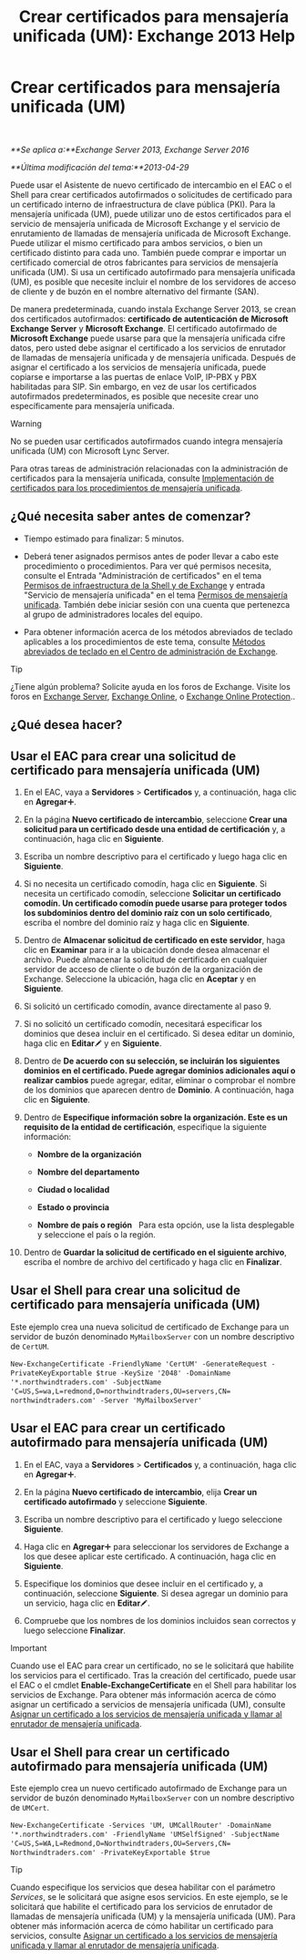 ﻿---
title: 'Crear certificados para mensajería unificada (UM): Exchange 2013 Help'
TOCTitle: Crear certificados para mensajería unificada (UM)
ms:assetid: 66807ee7-3d3f-482d-a3ac-d4e9baca3271
ms:mtpsurl: https://technet.microsoft.com/es-es/library/Dn205141(v=EXCHG.150)
ms:contentKeyID: 54652434
ms.date: 04/23/2018
mtps_version: v=EXCHG.150
ms.translationtype: HT
---

# Crear certificados para mensajería unificada (UM)

 

_**Se aplica a:**Exchange Server 2013, Exchange Server 2016_

_**Última modificación del tema:**2013-04-29_

Puede usar el Asistente de nuevo certificado de intercambio en el EAC o el Shell para crear certificados autofirmados o solicitudes de certificado para un certificado interno de infraestructura de clave pública (PKI). Para la mensajería unificada (UM), puede utilizar uno de estos certificados para el servicio de mensajería unificada de Microsoft Exchange y el servicio de enrutamiento de llamadas de mensajería unificada de Microsoft Exchange. Puede utilizar el mismo certificado para ambos servicios, o bien un certificado distinto para cada uno. También puede comprar e importar un certificado comercial de otros fabricantes para servicios de mensajería unificada (UM). Si usa un certificado autofirmado para mensajería unificada (UM), es posible que necesite incluir el nombre de los servidores de acceso de cliente y de buzón en el nombre alternativo del firmante (SAN).

De manera predeterminada, cuando instala Exchange Server 2013, se crean dos certificados autofirmados: **certificado de autenticación de Microsoft Exchange Server** y **Microsoft Exchange**. El certificado autofirmado de **Microsoft Exchange** puede usarse para que la mensajería unificada cifre datos, pero usted debe asignar el certificado a los servicios de enrutador de llamadas de mensajería unificada y de mensajería unificada. Después de asignar el certificado a los servicios de mensajería unificada, puede copiarse e importarse a las puertas de enlace VoIP, IP-PBX y PBX habilitadas para SIP. Sin embargo, en vez de usar los certificados autofirmados predeterminados, es posible que necesite crear uno específicamente para mensajería unificada.


> [!WARNING]
> No se pueden usar certificados autofirmados cuando integra mensajería unificada (UM) con Microsoft Lync Server.



Para otras tareas de administración relacionadas con la administración de certificados para la mensajería unificada, consulte [Implementación de certificados para los procedimientos de mensajería unificada](deploying-certificates-for-um-procedures-exchange-2013-help.md).

## ¿Qué necesita saber antes de comenzar?

  - Tiempo estimado para finalizar: 5 minutos.

  - Deberá tener asignados permisos antes de poder llevar a cabo este procedimiento o procedimientos. Para ver qué permisos necesita, consulte el Entrada "Administración de certificados" en el tema [Permisos de infraestructura de la Shell y de Exchange](exchange-and-shell-infrastructure-permissions-exchange-2013-help.md) y entrada "Servicio de mensajería unificada" en el tema [Permisos de mensajería unificada](unified-messaging-permissions-exchange-2013-help.md). También debe iniciar sesión con una cuenta que pertenezca al grupo de administradores locales del equipo.

  - Para obtener información acerca de los métodos abreviados de teclado aplicables a los procedimientos de este tema, consulte [Métodos abreviados de teclado en el Centro de administración de Exchange](keyboard-shortcuts-in-the-exchange-admin-center-exchange-online-protection-help.md).


> [!TIP]
> ¿Tiene algún problema? Solicite ayuda en los foros de Exchange. Visite los foros en <A href="https://go.microsoft.com/fwlink/p/?linkid=60612">Exchange Server</A>, <A href="https://go.microsoft.com/fwlink/p/?linkid=267542">Exchange Online</A>, o <A href="https://go.microsoft.com/fwlink/p/?linkid=285351">Exchange Online Protection</A>..



## ¿Qué desea hacer?

## Usar el EAC para crear una solicitud de certificado para mensajería unificada (UM)

1.  En el EAC, vaya a **Servidores** \> **Certificados** y, a continuación, haga clic en **Agregar**![Agregar icono](images/JJ218640.c1e75329-d6d7-4073-a27d-498590bbb558(EXCHG.150).gif "Agregar icono").

2.  En la página **Nuevo certificado de intercambio**, seleccione **Crear una solicitud para un certificado desde una entidad de certificación** y, a continuación, haga clic en **Siguiente**.

3.  Escriba un nombre descriptivo para el certificado y luego haga clic en **Siguiente**.

4.  Si no necesita un certificado comodín, haga clic en **Siguiente**. Si necesita un certificado comodín, seleccione **Solicitar un certificado comodín. Un certificado comodín puede usarse para proteger todos los subdominios dentro del dominio raíz con un solo certificado**, escriba el nombre del dominio raíz y haga clic en **Siguiente**.

5.  Dentro de **Almacenar solicitud de certificado en este servidor**, haga clic en **Examinar** para ir a la ubicación donde desea almacenar el archivo. Puede almacenar la solicitud de certificado en cualquier servidor de acceso de cliente o de buzón de la organización de Exchange. Seleccione la ubicación, haga clic en **Aceptar** y en **Siguiente**.

6.  Si solicitó un certificado comodín, avance directamente al paso 9.

7.  Si no solicitó un certificado comodín, necesitará especificar los dominios que desea incluir en el certificado. Si desea editar un dominio, haga clic en **Editar**![Icono Editar](images/Bb124582.6f53ccb2-1f13-4c02-bea0-30690e6ea71d(EXCHG.150).gif "Icono Editar") y en **Siguiente**.

8.  Dentro de **De acuerdo con su selección, se incluirán los siguientes dominios en el certificado. Puede agregar dominios adicionales aquí o realizar cambios** puede agregar, editar, eliminar o comprobar el nombre de los dominios que aparecen dentro de **Dominio**. A continuación, haga clic en **Siguiente**.

9.  Dentro de **Especifique información sobre la organización. Este es un requisito de la entidad de certificación**, especifique la siguiente información:
    
      - **Nombre de la organización**
    
      - **Nombre del departamento**
    
      - **Ciudad o localidad**
    
      - **Estado o provincia**
    
      - **Nombre de país o región**   Para esta opción, use la lista desplegable y seleccione el país o la región.

10. Dentro de **Guardar la solicitud de certificado en el siguiente archivo**, escriba el nombre de archivo del certificado y haga clic en **Finalizar**.

## Usar el Shell para crear una solicitud de certificado para mensajería unificada (UM)

Este ejemplo crea una nueva solicitud de certificado de Exchange para un servidor de buzón denominado `MyMailboxServer` con un nombre descriptivo de `CertUM`.

    New-ExchangeCertificate -FriendlyName 'CertUM' -GenerateRequest -PrivateKeyExportable $true -KeySize '2048' -DomainName '*.northwindtraders.com' -SubjectName 'C=US,S=wa,L=redmond,O=northwindtraders,OU=servers,CN= northwindtraders.com' -Server 'MyMailboxServer'

## Usar el EAC para crear un certificado autofirmado para mensajería unificada (UM)

1.  En el EAC, vaya a **Servidores** \> **Certificados** y, a continuación, haga clic en **Agregar**![Agregar icono](images/JJ218640.c1e75329-d6d7-4073-a27d-498590bbb558(EXCHG.150).gif "Agregar icono").

2.  En la página **Nuevo certificado de intercambio**, elija **Crear un certificado autofirmado** y seleccione **Siguiente**.

3.  Escriba un nombre descriptivo para el certificado y luego seleccione **Siguiente**.

4.  Haga clic en **Agregar**![Agregar icono](images/JJ218640.c1e75329-d6d7-4073-a27d-498590bbb558(EXCHG.150).gif "Agregar icono") para seleccionar los servidores de Exchange a los que desee aplicar este certificado. A continuación, haga clic en **Siguiente**.

5.  Especifique los dominios que desee incluir en el certificado y, a continuación, seleccione **Siguiente**. Si desea agregar un dominio para un servicio, haga clic en **Editar**![Icono Editar](images/Bb124582.6f53ccb2-1f13-4c02-bea0-30690e6ea71d(EXCHG.150).gif "Icono Editar").

6.  Compruebe que los nombres de los dominios incluidos sean correctos y luego seleccione **Finalizar**.


> [!IMPORTANT]
> Cuando use el EAC para crear un certificado, no se le solicitará que habilite los servicios para el certificado. Tras la creación del certificado, puede usar el EAC o el cmdlet <STRONG>Enable-ExchangeCertificate</STRONG> en el Shell para habilitar los servicios de Exchange. Para obtener más información acerca de cómo asignar un certificado a servicios de mensajería unificada (UM), consulte <A href="assign-a-certificate-to-the-um-and-um-call-router-services-exchange-2013-help.md">Asignar un certificado a los servicios de mensajería unificada y llamar al enrutador de mensajería unificada</A>.



## Usar el Shell para crear un certificado autofirmado para mensajería unificada (UM)

Este ejemplo crea un nuevo certificado autofirmado de Exchange para un servidor de buzón denominado `MyMailboxServer` con un nombre descriptivo de `UMCert`.

    New-ExchangeCertificate -Services 'UM, UMCallRouter' -DomainName '*.northwindtraders.com' -FriendlyName 'UMSelfSigned' -SubjectName 'C=US,S=WA,L=Redmond,O=Northwindtraders,OU=Servers,CN= Northwindtraders.com' -PrivateKeyExportable $true


> [!TIP]
> Cuando especifique los servicios que desea habilitar con el parámetro <EM>Services</EM>, se le solicitará que asigne esos servicios. En este ejemplo, se le solicitará que habilite el certificado para los servicios de enrutador de llamadas de mensajería unificada (UM) y la mensajería unificada (UM). Para obtener más información acerca de cómo habilitar un certificado para servicios, consulte <A href="assign-a-certificate-to-the-um-and-um-call-router-services-exchange-2013-help.md">Asignar un certificado a los servicios de mensajería unificada y llamar al enrutador de mensajería unificada</A>.


